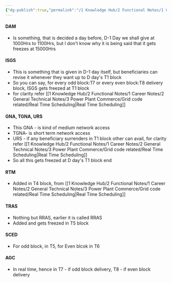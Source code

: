 ```yaml
---
{"dg-publish":true,"permalink":"/1 Knowledge Hub/2 Functional Notes/1 Career Notes/2 General Technical Notes/3 Power Plant Commerce/Grid code related/Components of SG/","noteIcon":""}
---
```


#### DAM
- Is something, that is decided a day before, D-1 Day we shall give at 1000Hrs to 1100Hrs, but I don't know why it is being said that it gets freezes at 15000Hrs
#### ISGS
- This is something that is given in D-1 day itself, but beneficiaries can revise it whenever they want up to D day's T1 block
- So you can say, for every odd block:T7 or every even block:T8 delivery block, ISGS gets freezed at T1 block
- for clarity refer [[1 Knowledge Hub/2 Functional Notes/1 Career Notes/2 General Technical Notes/3 Power Plant Commerce/Grid code related/Real Time Scheduling\|Real Time Scheduling]]
#### GNA, TGNA, URS
- This GNA - is kind of medium network access
- TGNA- is short term network access
- URS - if any beneficiary surrenders in T1 block other can avail, for clarity refer [[1 Knowledge Hub/2 Functional Notes/1 Career Notes/2 General Technical Notes/3 Power Plant Commerce/Grid code related/Real Time Scheduling\|Real Time Scheduling]]
- So all this gets freezed at D day's T1 block end
#### RTM
- Added in T4 block, from [[1 Knowledge Hub/2 Functional Notes/1 Career Notes/2 General Technical Notes/3 Power Plant Commerce/Grid code related/Real Time Scheduling\|Real Time Scheduling]]
#### TRAS
- Nothing but RRAS, earlier it is called RRAS
- Added and gets freezed in T5 block
#### SCED
- For odd block, in T5, for Even blcok in T6
#### AGC 
- In real time, hence in T7 - if odd block delivery, T8 - if even block delivery
